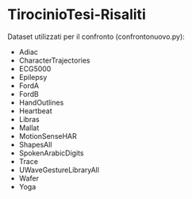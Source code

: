 # TirocinioTesi-Risaliti

Dataset utilizzati per il confronto (confrontonuovo.py):
- Adiac
- ⁠CharacterTrajectories
- ⁠ECG5000
- ⁠Epilepsy
- ⁠FordA
- FordB
- ⁠HandOutlines
- ⁠Heartbeat
- ⁠Libras
- ⁠Mallat
- ⁠MotionSenseHAR
- ⁠ShapesAll
- ⁠SpokenArabicDigits
- ⁠Trace
- ⁠UWaveGestureLibraryAll
- ⁠Wafer
- ⁠Yoga

